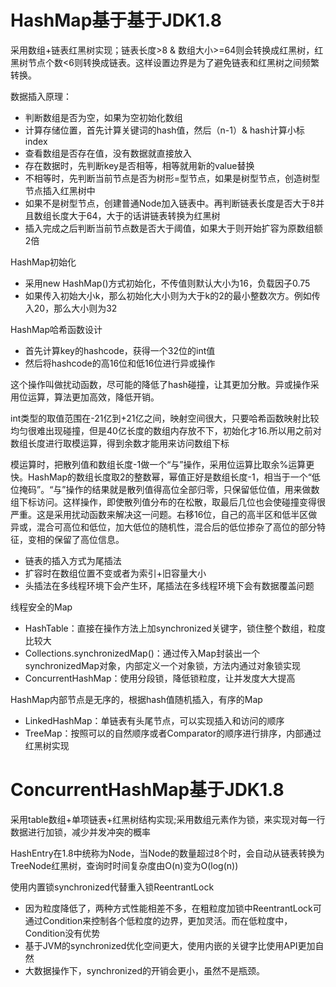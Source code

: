 # HashMap基于基于JDK1.8
采用数组+链表红黑树实现；链表长度>8 & 数组大小>=64则会转换成红黑树，红黑树节点个数<6则转换成链表。这样设置边界是为了避免链表和红黑树之间频繁转换。

数据插入原理：
  - 判断数组是否为空，如果为空初始化数组
  - 计算存储位置，首先计算关键词的hash值，然后（n-1）& hash计算小标index
  - 查看数组是否存在值，没有数据就直接放入
  - 存在数据时，先判断key是否相等，相等就用新的value替换
  - 不相等时，先判断当前节点是否为树形=型节点，如果是树型节点，创造树型节点插入红黑树中
  - 如果不是树型节点，创建普通Node加入链表中。再判断链表长度是否大于8并且数组长度大于64，大于的话讲链表转换为红黑树
  - 插入完成之后判断当前节点数是否大于阈值，如果大于则开始扩容为原数组额2倍

HashMap初始化
  - 采用new HashMap()方式初始化，不传值则默认大小为16，负载因子0.75
  - 如果传入初始大小k，那么初始化大小则为大于k的2的最小整数次方。例如传入20，那么大小则为32

HashMap哈希函数设计
  - 首先计算key的hashcode，获得一个32位的int值
  - 然后将hashcode的高16位和低16位进行异或操作
  
这个操作叫做扰动函数，尽可能的降低了hash碰撞，让其更加分散。异或操作采用位运算，算法更加高效，降低开销。

int类型的取值范围在-21亿到+21亿之间，映射空间很大，只要哈希函数映射比较均匀很难出现碰撞，但是40亿长度的数组内存放不下，初始化才16.所以用之前对数组长度进行取模运算，得到余数才能用来访问数组下标

模运算时，把散列值和数组长度-1做一个“与”操作，采用位运算比取余%运算更快。HashMap的数组长度取2的整数幂，幂值正好是数组长度-1，相当于一个“低位掩码”。“与”操作的结果就是散列值得高位全部归零，只保留低位值，用来做数组下标访问。这样操作，即使散列值分布的在松散，取最后几位也会使碰撞变得很严重。这是采用扰动函数来解决这一问题。右移16位，自己的高半区和低半区做异或，混合可高位和低位，加大低位的随机性，混合后的低位掺杂了高位的部分特征，变相的保留了高位信息。

  - 链表的插入方式为尾插法
  - 扩容时在数组位置不变或者为索引+旧容量大小
  - 头插法在多线程环境下会产生环，尾插法在多线程环境下会有数据覆盖问题

线程安全的Map
  - HashTable：直接在操作方法上加synchronized关键字，锁住整个数组，粒度比较大
  - Collections.synchronizedMap()：通过传入Map封装出一个synchronizedMap对象，内部定义一个对象锁，方法内通过对象锁实现
  - ConcurrentHashMap：使用分段锁，降低锁粒度，让并发度大大提高
  
HashMap内部节点是无序的，根据hash值随机插入，有序的Map
  - LinkedHashMap：单链表有头尾节点，可以实现插入和访问的顺序
  - TreeMap：按照可以的自然顺序或者Comparator的顺序进行排序，内部通过红黑树实现


# ConcurrentHashMap基于JDK1.8

采用table数组+单项链表+红黑树结构实现;采用数组元素作为锁，来实现对每一行数据进行加锁，减少并发冲突的概率

HashEntry在1.8中统称为Node，当Node的数量超过8个时，会自动从链表转换为TreeNode红黑树，查询时时间复杂度由O(n)变为O(log(n))

使用内置锁synchronized代替重入锁ReentrantLock

- 因为粒度降低了，两种方式性能相差不多，在粗粒度加锁中ReentrantLock可通过Condition来控制各个低粒度的边界，更加灵活。而在低粒度中，Condition没有优势
- 基于JVM的synchronized优化空间更大，使用内嵌的关键字比使用API更加自然
- 大数据操作下，synchronized的开销会更小，虽然不是瓶颈。
